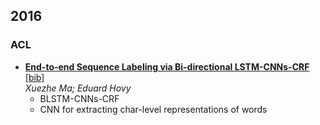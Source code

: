 2016
---

### ACL
- [**End-to-end Sequence Labeling via Bi-directional LSTM-CNNs-CRF**](http://aclweb.org/anthology/P16-1101.pdf) [[bib]](http://aclweb.org/anthology/P16-1101.bib)  
  *Xuezhe Ma; Eduard Hovy*
  - BLSTM-CNNs-CRF
  - CNN for extracting char-level representations of words
